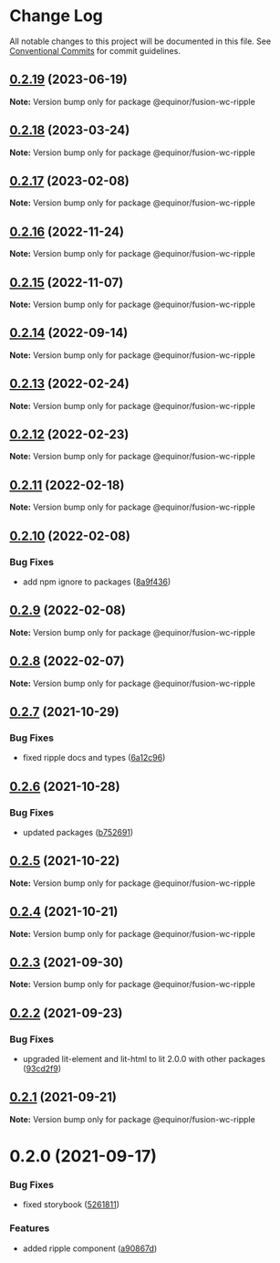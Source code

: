 # Change Log

All notable changes to this project will be documented in this file.
See [Conventional Commits](https://conventionalcommits.org) for commit guidelines.

## [0.2.19](https://github.com/equinor/fusion-web-components/compare/@equinor/fusion-wc-ripple@0.2.18...@equinor/fusion-wc-ripple@0.2.19) (2023-06-19)

**Note:** Version bump only for package @equinor/fusion-wc-ripple





## [0.2.18](https://github.com/equinor/fusion-web-components/compare/@equinor/fusion-wc-ripple@0.2.17...@equinor/fusion-wc-ripple@0.2.18) (2023-03-24)

**Note:** Version bump only for package @equinor/fusion-wc-ripple





## [0.2.17](https://github.com/equinor/fusion-web-components/compare/@equinor/fusion-wc-ripple@0.2.16...@equinor/fusion-wc-ripple@0.2.17) (2023-02-08)

**Note:** Version bump only for package @equinor/fusion-wc-ripple





## [0.2.16](https://github.com/equinor/fusion-web-components/compare/@equinor/fusion-wc-ripple@0.2.15...@equinor/fusion-wc-ripple@0.2.16) (2022-11-24)

**Note:** Version bump only for package @equinor/fusion-wc-ripple





## [0.2.15](https://github.com/equinor/fusion-web-components/compare/@equinor/fusion-wc-ripple@0.2.14...@equinor/fusion-wc-ripple@0.2.15) (2022-11-07)

**Note:** Version bump only for package @equinor/fusion-wc-ripple





## [0.2.14](https://github.com/equinor/fusion-web-components/compare/@equinor/fusion-wc-ripple@0.2.13...@equinor/fusion-wc-ripple@0.2.14) (2022-09-14)

**Note:** Version bump only for package @equinor/fusion-wc-ripple





## [0.2.13](https://github.com/equinor/fusion-web-components/compare/@equinor/fusion-wc-ripple@0.2.12...@equinor/fusion-wc-ripple@0.2.13) (2022-02-24)

**Note:** Version bump only for package @equinor/fusion-wc-ripple





## [0.2.12](https://github.com/equinor/fusion-web-components/compare/@equinor/fusion-wc-ripple@0.2.11...@equinor/fusion-wc-ripple@0.2.12) (2022-02-23)

**Note:** Version bump only for package @equinor/fusion-wc-ripple





## [0.2.11](https://github.com/equinor/fusion-web-components/compare/@equinor/fusion-wc-ripple@0.2.10...@equinor/fusion-wc-ripple@0.2.11) (2022-02-18)

**Note:** Version bump only for package @equinor/fusion-wc-ripple





## [0.2.10](https://github.com/equinor/fusion-web-components/compare/@equinor/fusion-wc-ripple@0.2.9...@equinor/fusion-wc-ripple@0.2.10) (2022-02-08)


### Bug Fixes

* add npm ignore to packages ([8a9f436](https://github.com/equinor/fusion-web-components/commit/8a9f436f4d38c0fec431d9388ce3098853f8babc))





## [0.2.9](https://github.com/equinor/fusion-web-components/compare/@equinor/fusion-wc-ripple@0.2.8...@equinor/fusion-wc-ripple@0.2.9) (2022-02-08)

**Note:** Version bump only for package @equinor/fusion-wc-ripple





## [0.2.8](https://github.com/equinor/fusion-web-components/compare/@equinor/fusion-wc-ripple@0.2.7...@equinor/fusion-wc-ripple@0.2.8) (2022-02-07)

**Note:** Version bump only for package @equinor/fusion-wc-ripple





## [0.2.7](https://github.com/equinor/fusion-web-components/compare/@equinor/fusion-wc-ripple@0.2.6...@equinor/fusion-wc-ripple@0.2.7) (2021-10-29)


### Bug Fixes

* fixed ripple docs and types ([6a12c96](https://github.com/equinor/fusion-web-components/commit/6a12c968f95d9a268a1a9de4678c09828687ed47))





## [0.2.6](https://github.com/equinor/fusion-web-components/compare/@equinor/fusion-wc-ripple@0.2.5...@equinor/fusion-wc-ripple@0.2.6) (2021-10-28)


### Bug Fixes

* updated packages ([b752691](https://github.com/equinor/fusion-web-components/commit/b75269105063dfbb150432bd86426e33d67ba869))





## [0.2.5](https://github.com/equinor/fusion-web-components/compare/@equinor/fusion-wc-ripple@0.2.4...@equinor/fusion-wc-ripple@0.2.5) (2021-10-22)

**Note:** Version bump only for package @equinor/fusion-wc-ripple





## [0.2.4](https://github.com/equinor/fusion-web-components/compare/@equinor/fusion-wc-ripple@0.2.3...@equinor/fusion-wc-ripple@0.2.4) (2021-10-21)

**Note:** Version bump only for package @equinor/fusion-wc-ripple





## [0.2.3](https://github.com/equinor/fusion-web-components/compare/@equinor/fusion-wc-ripple@0.2.2...@equinor/fusion-wc-ripple@0.2.3) (2021-09-30)

**Note:** Version bump only for package @equinor/fusion-wc-ripple





## [0.2.2](https://github.com/equinor/fusion-web-components/compare/@equinor/fusion-wc-ripple@0.2.1...@equinor/fusion-wc-ripple@0.2.2) (2021-09-23)


### Bug Fixes

* upgraded lit-element and lit-html to lit 2.0.0 with other packages ([93cd2f9](https://github.com/equinor/fusion-web-components/commit/93cd2f997d6045fd5ab69fe05ccee5acfa861ad7))





## [0.2.1](https://github.com/equinor/fusion-web-components/compare/@equinor/fusion-wc-ripple@0.2.0...@equinor/fusion-wc-ripple@0.2.1) (2021-09-21)

**Note:** Version bump only for package @equinor/fusion-wc-ripple





# 0.2.0 (2021-09-17)


### Bug Fixes

* fixed storybook ([5261811](https://github.com/equinor/fusion-web-components/commit/5261811b3e5ef0c432756704aa53ab72afce40c4))


### Features

* added ripple component ([a90867d](https://github.com/equinor/fusion-web-components/commit/a90867d95c5efda0f8072a9338b660cc4e39e46c))
